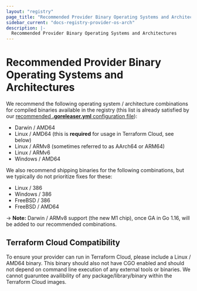 ```yaml
---
layout: "registry"
page_title: "Recommended Provider Binary Operating Systems and Architectures - Terraform Registry"
sidebar_current: "docs-registry-provider-os-arch"
description: |-
  Recommended Provider Binary Operating Systems and Architectures
---
```


# Recommended Provider Binary Operating Systems and Architectures

We recommend the following operating system / architecture combinations for compiled binaries available in the registry (this list is already satisfied by our [recommended **.goreleaser.yml** configuration file](https://github.com/hashicorp/terraform-provider-scaffolding/blob/main/.goreleaser.yml)):

* Darwin / AMD64
* Linux / AMD64 (this is **required** for usage in Terraform Cloud, see below)
* Linux / ARMv8 (sometimes referred to as AArch64 or ARM64)
* Linux / ARMv6
* Windows / AMD64

We also recommend shipping binaries for the following combinations, but we typically do not prioritize fixes for these:

* Linux / 386
* Windows / 386
* FreeBSD / 386
* FreeBSD / AMD64

-> **Note:** Darwin / ARMv8 support (the new M1 chip), once GA in Go 1.16, will be added to our recommended combinations.

## Terraform Cloud Compatibility

To ensure your provider can run in Terraform Cloud, please include a Linux / AMD64 binary. This binary should also not have CGO enabled and should not depend on command line execution of any external tools or binaries. We cannot guaruntee availibility of any package/library/binary within the Terraform Cloud images.
